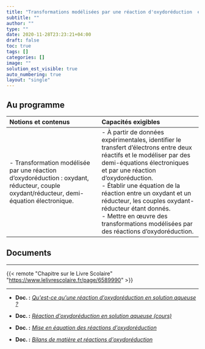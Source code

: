 ```yaml
---
title: "Transformations modélisées par une réaction d'oxydoréduction  en solution aqueuse"
subtitle: ""
author: ""
type: ""
date: 2020-11-28T23:23:21+04:00
draft: false
toc: true
tags: []
categories: []
image: ""
solution_est_visible: true
auto_numbering: true
layout: "single"
---
```


## Au programme

| Notions et contenus | Capacités exigibles |
|:----|:----|
| - Transformation modélisée par une réaction d’oxydoréduction : oxydant, réducteur, couple oxydant/réducteur, demi-équation électronique. | - À partir de données expérimentales, identifier le transfert d’électrons entre deux réactifs et le modéliser par des demi-équations électroniques et par une réaction d’oxydoréduction.<br />- Établir une équation de la réaction entre un oxydant et un réducteur, les couples oxydant-réducteur étant donnés.<br />- Mettre en œuvre des transformations modélisées par des réactions d’oxydoréduction.|

## Documents

----

{{< remote "Chapitre sur le Livre Scolaire" "https://www.lelivrescolaire.fr/page/6589990" >}}

----

- **Doc. :** [*Qu'est-ce qu'une réaction d'oxydoréduction en solution aqueuse ?*](1-oxydo-reduction-introduction)

- **Doc. :** [*Réaction d'oxydoréduction en solution aqueuse (cours)*](2-cours)

- **Doc. :** [*Mise en équation des réactions d'oxydoréduction*](3-exercices)

- **Doc. :** [*Bilans de matière et réactions d'oxydoréduction*](4-exercices-quantite-de-matiere)
